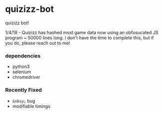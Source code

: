 # quizizz-bot

quizizz bot!

1/4/18 - Quizizz has hashed most game data now using an obfusucated JS program ~ 50000 lines long. I don't have the time to complete this, but if you do, please reach out to me!

### dependencies

+ python3
+ selenium
+ chromedriver

### Recently Fixed

+ `&nbsp;` bug
+ modifiable timings
